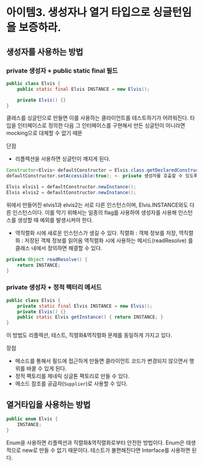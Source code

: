 # 아이템3. 생성자나 열거 타입으로 싱글턴임을 보증하라.

## 생성자를 사용하는 방법

### private 생성자 + public static final 필드

```java
public class Elvis {
	public static final Elvis INSTANCE = new Elvis();

	private Elvis() {}
}
```

클래스를 싱글턴으로 만들면 이를 사용하는 클라이언트를 테스트하기가 어려워진다.
타입을 인터페이스로 정의한 다음 그 인터페이스를 구현해서 만든 싱글턴이 아니라면 mocking으로 대체할 수 없기 때문

단점

- 리플렉션을 사용하면 싱글턴이 깨지게 된다.

```java
Constructor<Elvis> defaultConstructor = Elvis.class.getDeclaredConstructor();
defaultConstructor.setAccessible(true); <- private 생성자를 호출할 수 있도록 해줌

Elvis elvis1 = defaultConstructor.newInstance();
Elvis elvis2 = defaultConstructor.newInstance();
```

위에서 만들어진 elvis1과 elvis2는 서로 다른 인스턴스이며, Elvis.INSTANCE와도 다른 인스턴스이다.
이를 막기 위해서는 일종의 flag를 사용하여 생성자를 사용해 인스턴스를 생성할 때 예외를 발생시켜야 한다.

- 역직렬화 시에 새로운 인스턴스가 생길 수 있다.
  직렬화 : 객체 정보를 저장, 역직렬화 : 저장된 객체 정보를 읽어옴
  역직렬화 시에 사용하는 메서드(readResolve) 를 클래스 내에서 정의하면 해결할 수 있다.

```java
private Object readResolve() {
    return INSTANCE;
}
```

### private 생성자 + 정적 팩터리 메서드

```java
public class Elvis {
    private static final Elvis INSTANCE = new Elvis();
    private Elvis() {}
    public static Elvis getInstance() { return INSTANCE; }
}
```

이 방법도 리플렉션, 테스트, 직렬화&역직렬화 문제를 동일하게 가지고 있다.

장점

- 메소드를 통해서 필드에 접근하게 만들면 클라이언트 코드가 변경되지 않으면서 행위를 바꿀 수 있게 된다.
- 정적 팩토리를 제네릭 싱글톤 팩토리로 만들 수 있다.
- 메소드 참조를 공급자(`Supplier`)로 사용할 수 있다.

## 열거타입을 사용하는 방법

```java
public enum Elvis {
	INSTANCE;
}
```

Enum을 사용하면 리플렉션과 직렬화&역직렬화로부터 안전한 방법이다.
Enum은 태생적으로 new로 만들 수 없기 때문이다.
테스트가 불편해진다면 Interface를 사용하면 된다.
